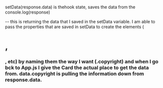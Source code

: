 setData(response.data) is thehook state, saves the data from the console.log(response)


<Card 
    copyright={data.copyright}
    title={data.title}
    img={data.url}
    explanation={data.explanation}
/> -- this is returning the data that I saved in the setData variable. I am able to pass the properties that are saved in setData to create the elements (<h1>, <h3>, etc) by naming them the way I want (.copyright) and when I go bck to App.js I give the Card the actual place to get the data from. data.copyright is pulling the information down from response.data.